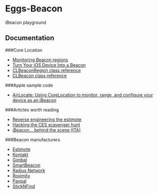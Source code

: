Eggs-Beacon
===========

iBeacon playground

Documentation
-------------

###Core Location
- [Monitoring Beacon regions](https://developer.apple.com/library/ios/documentation/userexperience/conceptual/LocationAwarenessPG/RegionMonitoring/RegionMonitoring.html#//apple_ref/doc/uid/TP40009497-CH9-SW7)
- [Turn Your iOS Device Into a Beacon](https://developer.apple.com/library/ios/documentation/userexperience/conceptual/LocationAwarenessPG/RegionMonitoring/RegionMonitoring.html#//apple_ref/doc/uid/TP40009497-CH9-SW12)
- [CLBeaconRegion class reference](https://developer.apple.com/library/ios/documentation/CoreLocation/Reference/CLBeaconRegion_class/Reference/Reference.html)
- [CLBeacon class reference](https://developer.apple.com/library/ios/documentation/CoreLocation/Reference/CLBeacon_class/Reference/Reference.html)

###Apple sample code
- [AirLocate: Using CoreLocation to monitor, range, and configure your device as an iBeacon](https://developer.apple.com/library/ios/samplecode/AirLocate/Introduction/Intro.html)

###Articles worth reading
- [Reverse engineering the estimote](http://makezine.com/2014/01/03/reverse-engineering-the-estimote/)
- [Hacking the CES scavenger hunt](http://makezine.com/2014/01/03/hacking-the-ces-scavenger-hunt/)
- [iBeacon… behind the scene (ITA)](http://cloudintouch.it/2014/01/09/ibeacon-behind-the-scene/)

###Beacon manufacturers
- [Estimote](http://estimote.com)
- [Kontakt](http://kontakt.io)
- [Gimbal](https://www.gimbal.com)
- [SmartBeacon](http://www.smartbeacon.eu)
- [Radius Network](http://proximitykit.com)
- [Roximity](http://roximity.com)
- [Paypal](http://www.paypalbeacon.com/)
- [StickNFind](https://www.sticknfind.com)

